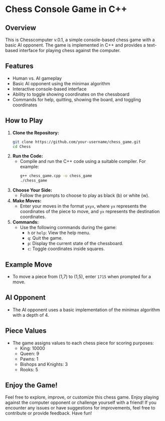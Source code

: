 # Chess Console Game in C++

## Overview
This is Chesscomputer v.0.1, a simple console-based chess game with a basic AI opponent. The game is implemented in C++ and provides a text-based interface for playing chess against the computer.

## Features
- Human vs. AI gameplay
- Basic AI opponent using the minimax algorithm
- Interactive console-based interface
- Ability to toggle showing coordinates on the chessboard
- Commands for help, quitting, showing the board, and toggling coordinates

## How to Play
1. **Clone the Repository:**
    ```bash
    git clone https://github.com/your-username/chess_game.git
    cd Chess
    ```
2. **Run the Code:**
    - Compile and run the C++ code using a suitable compiler. For example:
        ```bash
        g++ chess_game.cpp -o chess_game
        ./chess_game
        ```
3. **Choose Your Side:**
    - Follow the prompts to choose to play as black (b) or white (w).
4. **Make Moves:**
    - Enter your moves in the format `yxyx`, where `yx` represents the coordinates of the piece to move, and `yx` represents the destination coordinates.
5. **Commands:**
    - Use the following commands during the game:
        - `h` or `help`: View the help menu.
        - `q`: Quit the game.
        - `p`: Display the current state of the chessboard.
        - `c`: Toggle coordinates inside squares.

## Example Move
- To move a piece from (1,7) to (1,5), enter `1715` when prompted for a move.

## AI Opponent
- The AI opponent uses a basic implementation of the minimax algorithm with a depth of 4.

## Piece Values
- The game assigns values to each chess piece for scoring purposes:
  - King: 10000
  - Queen: 9
  - Pawns: 1
  - Bishops and Knights: 3
  - Rooks: 5

## Enjoy the Game!
Feel free to explore, improve, or customize this chess game. Enjoy playing against the computer opponent or challenge yourself with a friend! If you encounter any issues or have suggestions for improvements, feel free to contribute or provide feedback. Have fun!
